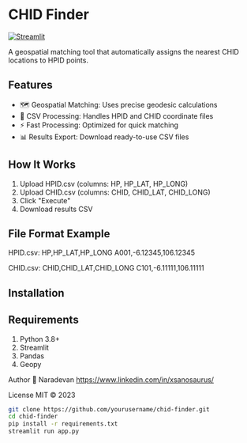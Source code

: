 # CHID Finder

[![Streamlit](https://static.streamlit.io/badges/streamlit_badge_black_white.svg)]([https://chid-finder-naradevan.streamlit.app/])

A geospatial matching tool that automatically assigns the nearest CHID locations to HPID points.

## Features

- 🗺️ Geospatial Matching: Uses precise geodesic calculations
- 📁 CSV Processing: Handles HPID and CHID coordinate files
- ⚡ Fast Processing: Optimized for quick matching
- 📊 Results Export: Download ready-to-use CSV files

## How It Works

1. Upload HPID.csv (columns: HP, HP_LAT, HP_LONG)
2. Upload CHID.csv (columns: CHID, CHID_LAT, CHID_LONG)
3. Click "Execute"
4. Download results CSV

## File Format Example

HPID.csv:
HP,HP_LAT,HP_LONG
A001,-6.12345,106.12345

CHID.csv:
CHID,CHID_LAT,CHID_LONG
C101,-6.11111,106.11111

## Installation

## Requirements
1. Python 3.8+
2. Streamlit
3. Pandas
4. Geopy

Author
👤 Naradevan
https://www.linkedin.com/in/xsanosaurus/

License
MIT © 2023

```bash
git clone https://github.com/yourusername/chid-finder.git
cd chid-finder
pip install -r requirements.txt
streamlit run app.py
